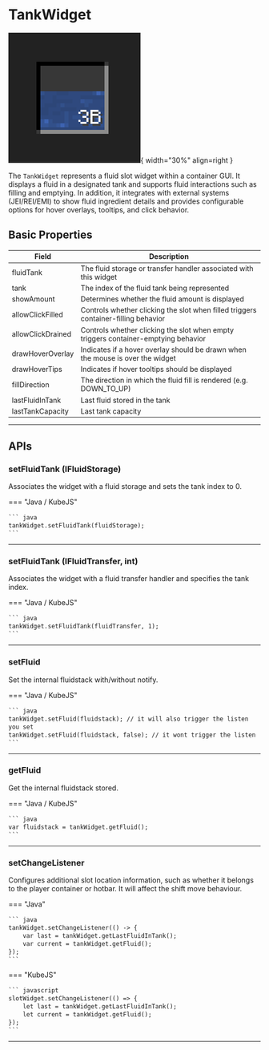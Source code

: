 # TankWidget

![Image title](../assets/tank.png){ width="30%" align=right }

The `TankWidget` represents a fluid slot widget within a container GUI. It displays a fluid in a designated tank and supports fluid interactions such as filling and emptying. In addition, it integrates with external systems (JEI/REI/EMI) to show fluid ingredient details and provides configurable options for hover overlays, tooltips, and click behavior.

## Basic Properties

| Field              | Description                                                                                  |
|--------------------|----------------------------------------------------------------------------------------------|
| fluidTank          | The fluid storage or transfer handler associated with this widget                            |
| tank               | The index of the fluid tank being represented                                                |
| showAmount         | Determines whether the fluid amount is displayed                                             |
| allowClickFilled   | Controls whether clicking the slot when filled triggers container-filling behavior           |
| allowClickDrained  | Controls whether clicking the slot when empty triggers container-emptying behavior           |
| drawHoverOverlay   | Indicates if a hover overlay should be drawn when the mouse is over the widget                 |
| drawHoverTips      | Indicates if hover tooltips should be displayed                                              |
| fillDirection      | The direction in which the fluid fill is rendered (e.g. DOWN_TO_UP)                           |
| lastFluidInTank      | Last fluid stored in the tank                           |
| lastTankCapacity      | Last tank capacity                          |


---

## APIs

### setFluidTank (IFluidStorage)

Associates the widget with a fluid storage and sets the tank index to 0.

=== "Java / KubeJS"

    ``` java
    tankWidget.setFluidTank(fluidStorage);
    ```

---

### setFluidTank (IFluidTransfer, int)

Associates the widget with a fluid transfer handler and specifies the tank index.

=== "Java / KubeJS"

    ``` java
    tankWidget.setFluidTank(fluidTransfer, 1);
    ```

---

### setFluid

Set the internal fluidstack with/without notify.

=== "Java / KubeJS"

    ``` java
    tankWidget.setFluid(fluidstack); // it will also trigger the listen you set
    tankWidget.setFluid(fluidstack, false); // it wont trigger the listen
    ```

---

### getFluid

Get the internal fluidstack stored.

=== "Java / KubeJS"

    ``` java
    var fluidstack = tankWidget.getFluid();
    ```
---

### setChangeListener

Configures additional slot location information, such as whether it belongs to the player container or hotbar. It will affect the shift move behaviour.

=== "Java"

    ``` java
    tankWidget.setChangeListener(() -> {
        var last = tankWidget.getLastFluidInTank();
        var current = tankWidget.getFluid();
    });
    ```

=== "KubeJS"

    ``` javascript
    slotWidget.setChangeListener(() => {
        let last = tankWidget.getLastFluidInTank();
        let current = tankWidget.getFluid();
    });
    ```

---